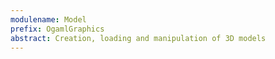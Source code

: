 ```yaml
---
modulename: Model
prefix: OgamlGraphics
abstract: Creation, loading and manipulation of 3D models
---
```



